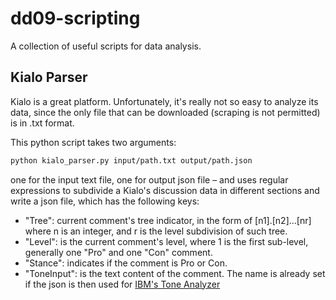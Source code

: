 # dd09-scripting

A collection of useful scripts for data analysis.

## Kialo Parser

Kialo is a great platform. Unfortunately, it's really not so easy to analyze its data, since the only file that can be downloaded (scraping is not permitted) is in .txt format.

This python script takes two arguments:

```bash
python kialo_parser.py input/path.txt output/path.json
```

one for the input text file, one for output json file – and uses regular expressions to subdivide a Kialo's discussion data in different sections and write a json file, which has the following keys:

- "Tree": current comment's tree indicator, in the form of [n1].[n2]...[nr] where n is an integer, and r is the level subdivision of such tree.
- "Level": is the current comment's level, where 1 is the first sub-level, generally one "Pro" and one "Con" comment.
- "Stance": indicates if the comment is Pro or Con.
- "ToneInput": is the text content of the comment. The name is already set if the json is then used for [IBM's Tone Analyzer](https://www.ibm.com/watson/services/tone-analyzer/)